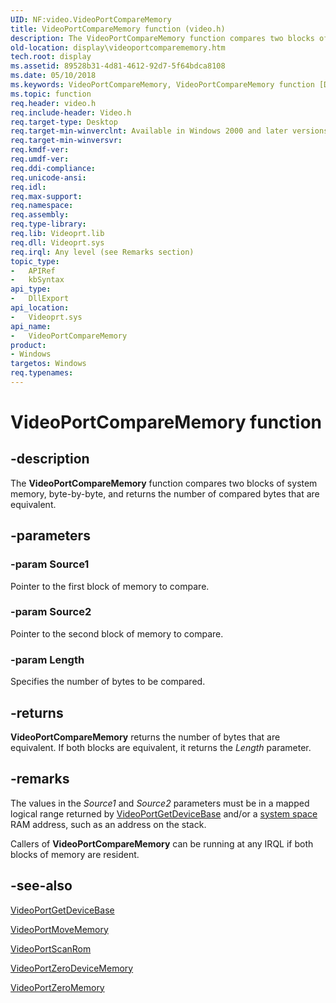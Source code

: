 ```yaml
---
UID: NF:video.VideoPortCompareMemory
title: VideoPortCompareMemory function (video.h)
description: The VideoPortCompareMemory function compares two blocks of system memory, byte-by-byte, and returns the number of compared bytes that are equivalent.
old-location: display\videoportcomparememory.htm
tech.root: display
ms.assetid: 89528b31-4d81-4612-92d7-5f64bdca8108
ms.date: 05/10/2018
ms.keywords: VideoPortCompareMemory, VideoPortCompareMemory function [Display Devices], VideoPort_Functions_87b1236e-d77b-4930-897f-d5b33b1130aa.xml, display.videoportcomparememory, video/VideoPortCompareMemory
ms.topic: function
req.header: video.h
req.include-header: Video.h
req.target-type: Desktop
req.target-min-winverclnt: Available in Windows 2000 and later versions of the Windows operating systems.
req.target-min-winversvr: 
req.kmdf-ver: 
req.umdf-ver: 
req.ddi-compliance: 
req.unicode-ansi: 
req.idl: 
req.max-support: 
req.namespace: 
req.assembly: 
req.type-library: 
req.lib: Videoprt.lib
req.dll: Videoprt.sys
req.irql: Any level (see Remarks section)
topic_type:
-	APIRef
-	kbSyntax
api_type:
-	DllExport
api_location:
-	Videoprt.sys
api_name:
-	VideoPortCompareMemory
product:
- Windows
targetos: Windows
req.typenames: 
---
```


# VideoPortCompareMemory function


## -description


The <b>VideoPortCompareMemory</b> function compares two blocks of system memory, byte-by-byte, and returns the number of compared bytes that are equivalent.


## -parameters




### -param Source1

Pointer to the first block of memory to compare.


### -param Source2

Pointer to the second block of memory to compare.


### -param Length

Specifies the number of bytes to be compared.


## -returns



<b>VideoPortCompareMemory</b> returns the number of bytes that are equivalent. If both blocks are equivalent, it returns the <i>Length</i> parameter.




## -remarks



The values in the <i>Source1</i> and <i>Source2</i> parameters must be in a mapped logical range returned by <a href="https://msdn.microsoft.com/library/windows/hardware/ff570310">VideoPortGetDeviceBase</a> and/or a <a href="https://msdn.microsoft.com/5f6fec1a-1134-4765-81be-9b50939e5e66">system space</a> RAM address, such as an address on the stack.

Callers of <b>VideoPortCompareMemory</b> can be running at any IRQL if both blocks of memory are resident.




## -see-also




<a href="https://msdn.microsoft.com/library/windows/hardware/ff570310">VideoPortGetDeviceBase</a>



<a href="https://msdn.microsoft.com/library/windows/hardware/ff570332">VideoPortMoveMemory</a>



<a href="https://msdn.microsoft.com/library/windows/hardware/ff570360">VideoPortScanRom</a>



<a href="https://msdn.microsoft.com/library/windows/hardware/ff570492">VideoPortZeroDeviceMemory</a>



<a href="https://msdn.microsoft.com/library/windows/hardware/ff570493">VideoPortZeroMemory</a>
 

 


